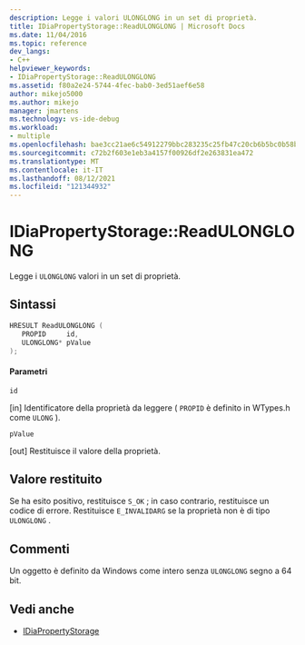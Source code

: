 ```yaml
---
description: Legge i valori ULONGLONG in un set di proprietà.
title: IDiaPropertyStorage::ReadULONGLONG | Microsoft Docs
ms.date: 11/04/2016
ms.topic: reference
dev_langs:
- C++
helpviewer_keywords:
- IDiaPropertyStorage::ReadULONGLONG
ms.assetid: f80a2e24-5744-4fec-bab0-3ed51aef6e58
author: mikejo5000
ms.author: mikejo
manager: jmartens
ms.technology: vs-ide-debug
ms.workload:
- multiple
ms.openlocfilehash: bae3cc21ae6c54912279bbc283235c25fb47c20cb6b5bc0b58b8f8bf2bf2eb5a
ms.sourcegitcommit: c72b2f603e1eb3a4157f00926df2e263831ea472
ms.translationtype: MT
ms.contentlocale: it-IT
ms.lasthandoff: 08/12/2021
ms.locfileid: "121344932"
---
```

# <a name="idiapropertystoragereadulonglong"></a>IDiaPropertyStorage::ReadULONGLONG
Legge i `ULONGLONG` valori in un set di proprietà.

## <a name="syntax"></a>Sintassi

```C++
HRESULT ReadULONGLONG ( 
   PROPID     id,
   ULONGLONG* pValue
);
```

#### <a name="parameters"></a>Parametri
 `id`

[in] Identificatore della proprietà da leggere ( `PROPID` è definito in WTypes.h come `ULONG` ).

 `pValue`

[out] Restituisce il valore della proprietà.

## <a name="return-value"></a>Valore restituito
 Se ha esito positivo, restituisce `S_OK` ; in caso contrario, restituisce un codice di errore. Restituisce `E_INVALIDARG` se la proprietà non è di tipo `ULONGLONG` .

## <a name="remarks"></a>Commenti
 Un oggetto è definito da Windows come intero senza `ULONGLONG` segno a 64 bit.

## <a name="see-also"></a>Vedi anche
- [IDiaPropertyStorage](../../debugger/debug-interface-access/idiapropertystorage.md)
